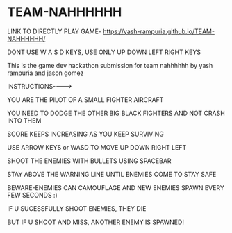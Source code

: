 # TEAM-NAHHHHHH
LINK TO DIRECTLY PLAY GAME- https://yash-rampuria.github.io/TEAM-NAHHHHHH/

DONT USE W A S D KEYS, USE ONLY UP DOWN LEFT RIGHT KEYS

This is the game dev hackathon submission for team nahhhhhh by yash rampuria and jason gomez

INSTRUCTIONS---->


  
  YOU ARE THE PILOT OF A SMALL FIGHTER AIRCRAFT
  
  YOU NEED TO DODGE THE OTHER BIG BLACK FIGHTERS AND NOT CRASH INTO THEM
  
  SCORE KEEPS INCREASING AS YOU KEEP SURVIVING
  
  USE ARROW KEYS or WASD TO MOVE UP DOWN RIGHT LEFT
  
  SHOOT THE ENEMIES WITH BULLETS USING SPACEBAR
  
  STAY ABOVE THE WARNING LINE UNTIL ENEMIES COME TO STAY SAFE
  
  BEWARE-ENEMIES CAN CAMOUFLAGE AND NEW ENEMIES SPAWN EVERY FEW SECONDS :)
  
  IF U SUCESSFULLY SHOOT ENEMIES, THEY DIE
  
  BUT IF U SHOOT AND MISS, ANOTHER ENEMY IS SPAWNED!
  
